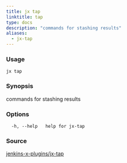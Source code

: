 ```yaml
---
title: jx tap
linktitle: tap
type: docs
description: "commands for stashing results"
aliases:
  - jx-tap
---
```


### Usage

```
jx tap
```

### Synopsis

commands for stashing results

### Options

```
  -h, --help   help for jx-tap
```



### Source

[jenkins-x-plugins/jx-tap](https://github.com/jenkins-x-plugins/jx-tap)
